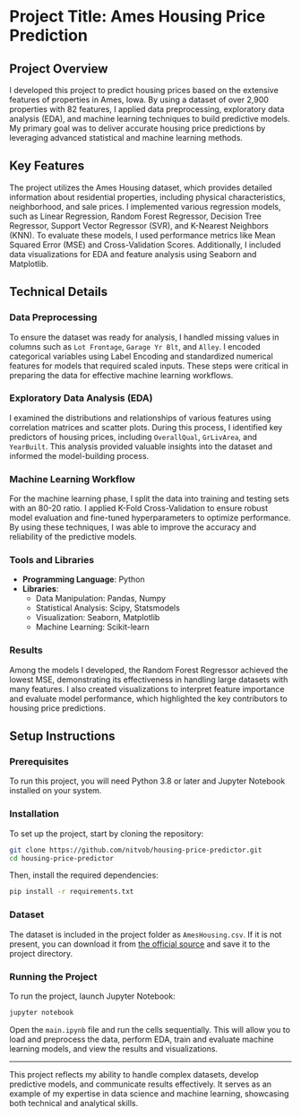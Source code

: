 # Project Title: Ames Housing Price Prediction

## Project Overview

I developed this project to predict housing prices based on the extensive features of properties in Ames, Iowa. By using a dataset of over 2,900 properties with 82 features, I applied data preprocessing, exploratory data analysis (EDA), and machine learning techniques to build predictive models. My primary goal was to deliver accurate housing price predictions by leveraging advanced statistical and machine learning methods.

## Key Features

The project utilizes the Ames Housing dataset, which provides detailed information about residential properties, including physical characteristics, neighborhood, and sale prices. I implemented various regression models, such as Linear Regression, Random Forest Regressor, Decision Tree Regressor, Support Vector Regressor (SVR), and K-Nearest Neighbors (KNN). To evaluate these models, I used performance metrics like Mean Squared Error (MSE) and Cross-Validation Scores. Additionally, I included data visualizations for EDA and feature analysis using Seaborn and Matplotlib.

## Technical Details

### Data Preprocessing

To ensure the dataset was ready for analysis, I handled missing values in columns such as `Lot Frontage`, `Garage Yr Blt`, and `Alley`. I encoded categorical variables using Label Encoding and standardized numerical features for models that required scaled inputs. These steps were critical in preparing the data for effective machine learning workflows.

### Exploratory Data Analysis (EDA)

I examined the distributions and relationships of various features using correlation matrices and scatter plots. During this process, I identified key predictors of housing prices, including `OverallQual`, `GrLivArea`, and `YearBuilt`. This analysis provided valuable insights into the dataset and informed the model-building process.

### Machine Learning Workflow

For the machine learning phase, I split the data into training and testing sets with an 80-20 ratio. I applied K-Fold Cross-Validation to ensure robust model evaluation and fine-tuned hyperparameters to optimize performance. By using these techniques, I was able to improve the accuracy and reliability of the predictive models.

### Tools and Libraries

- **Programming Language**: Python
- **Libraries**:
  - Data Manipulation: Pandas, Numpy
  - Statistical Analysis: Scipy, Statsmodels
  - Visualization: Seaborn, Matplotlib
  - Machine Learning: Scikit-learn

### Results

Among the models I developed, the Random Forest Regressor achieved the lowest MSE, demonstrating its effectiveness in handling large datasets with many features. I also created visualizations to interpret feature importance and evaluate model performance, which highlighted the key contributors to housing price predictions.

## Setup Instructions

### Prerequisites

To run this project, you will need Python 3.8 or later and Jupyter Notebook installed on your system.

### Installation

To set up the project, start by cloning the repository:

```bash
git clone https://github.com/nitvob/housing-price-predictor.git
cd housing-price-predictor
```

Then, install the required dependencies:

```bash
pip install -r requirements.txt
```

### Dataset

The dataset is included in the project folder as `AmesHousing.csv`. If it is not present, you can download it from [the official source](https://jse.amstat.org/v19n3/decock/AmesHousing.txt) and save it to the project directory.

### Running the Project

To run the project, launch Jupyter Notebook:

```bash
jupyter notebook
```

Open the `main.ipynb` file and run the cells sequentially. This will allow you to load and preprocess the data, perform EDA, train and evaluate machine learning models, and view the results and visualizations.

---

This project reflects my ability to handle complex datasets, develop predictive models, and communicate results effectively. It serves as an example of my expertise in data science and machine learning, showcasing both technical and analytical skills.
